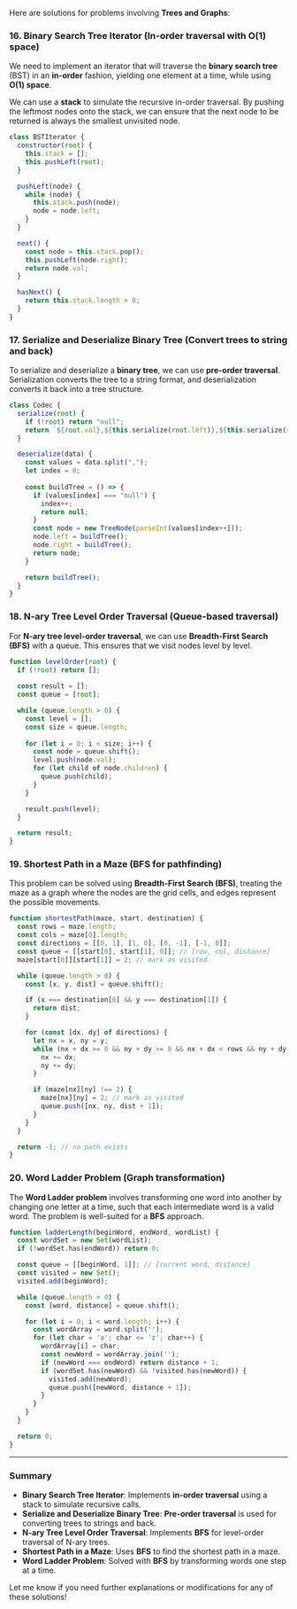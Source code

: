 Here are solutions for problems involving **Trees and Graphs**:

### 16. **Binary Search Tree Iterator (In-order traversal with O(1) space)**

We need to implement an iterator that will traverse the **binary search tree** (BST) in an **in-order** fashion, yielding one element at a time, while using **O(1) space**.

We can use a **stack** to simulate the recursive in-order traversal. By pushing the leftmost nodes onto the stack, we can ensure that the next node to be returned is always the smallest unvisited node.

```javascript
class BSTIterator {
  constructor(root) {
    this.stack = [];
    this.pushLeft(root);
  }

  pushLeft(node) {
    while (node) {
      this.stack.push(node);
      node = node.left;
    }
  }

  next() {
    const node = this.stack.pop();
    this.pushLeft(node.right);
    return node.val;
  }

  hasNext() {
    return this.stack.length > 0;
  }
}
```

### 17. **Serialize and Deserialize Binary Tree (Convert trees to string and back)**

To serialize and deserialize a **binary tree**, we can use **pre-order traversal**. Serialization converts the tree to a string format, and deserialization converts it back into a tree structure.

```javascript
class Codec {
  serialize(root) {
    if (!root) return "null";
    return `${root.val},${this.serialize(root.left)},${this.serialize(root.right)}`;
  }

  deserialize(data) {
    const values = data.split(",");
    let index = 0;
    
    const buildTree = () => {
      if (values[index] === "null") {
        index++;
        return null;
      }
      const node = new TreeNode(parseInt(values[index++]));
      node.left = buildTree();
      node.right = buildTree();
      return node;
    }

    return buildTree();
  }
}
```

### 18. **N-ary Tree Level Order Traversal (Queue-based traversal)**

For **N-ary tree level-order traversal**, we can use **Breadth-First Search (BFS)** with a queue. This ensures that we visit nodes level by level.

```javascript
function levelOrder(root) {
  if (!root) return [];
  
  const result = [];
  const queue = [root];

  while (queue.length > 0) {
    const level = [];
    const size = queue.length;
    
    for (let i = 0; i < size; i++) {
      const node = queue.shift();
      level.push(node.val);
      for (let child of node.children) {
        queue.push(child);
      }
    }

    result.push(level);
  }

  return result;
}
```

### 19. **Shortest Path in a Maze (BFS for pathfinding)**

This problem can be solved using **Breadth-First Search (BFS)**, treating the maze as a graph where the nodes are the grid cells, and edges represent the possible movements.

```javascript
function shortestPath(maze, start, destination) {
  const rows = maze.length;
  const cols = maze[0].length;
  const directions = [[0, 1], [1, 0], [0, -1], [-1, 0]];
  const queue = [[start[0], start[1], 0]]; // [row, col, distance]
  maze[start[0]][start[1]] = 2; // mark as visited

  while (queue.length > 0) {
    const [x, y, dist] = queue.shift();

    if (x === destination[0] && y === destination[1]) {
      return dist;
    }

    for (const [dx, dy] of directions) {
      let nx = x, ny = y;
      while (nx + dx >= 0 && ny + dy >= 0 && nx + dx < rows && ny + dy < cols && maze[nx + dx][ny + dy] !== 1) {
        nx += dx;
        ny += dy;
      }

      if (maze[nx][ny] !== 2) {
        maze[nx][ny] = 2; // mark as visited
        queue.push([nx, ny, dist + 1]);
      }
    }
  }

  return -1; // no path exists
}
```

### 20. **Word Ladder Problem (Graph transformation)**

The **Word Ladder problem** involves transforming one word into another by changing one letter at a time, such that each intermediate word is a valid word. The problem is well-suited for a **BFS** approach.

```javascript
function ladderLength(beginWord, endWord, wordList) {
  const wordSet = new Set(wordList);
  if (!wordSet.has(endWord)) return 0;

  const queue = [[beginWord, 1]]; // [current word, distance]
  const visited = new Set();
  visited.add(beginWord);

  while (queue.length > 0) {
    const [word, distance] = queue.shift();

    for (let i = 0; i < word.length; i++) {
      const wordArray = word.split('');
      for (let char = 'a'; char <= 'z'; char++) {
        wordArray[i] = char;
        const newWord = wordArray.join('');
        if (newWord === endWord) return distance + 1;
        if (wordSet.has(newWord) && !visited.has(newWord)) {
          visited.add(newWord);
          queue.push([newWord, distance + 1]);
        }
      }
    }
  }

  return 0;
}
```

---

### Summary

- **Binary Search Tree Iterator**: Implements **in-order traversal** using a stack to simulate recursive calls.
- **Serialize and Deserialize Binary Tree**: **Pre-order traversal** is used for converting trees to strings and back.
- **N-ary Tree Level Order Traversal**: Implements **BFS** for level-order traversal of N-ary trees.
- **Shortest Path in a Maze**: Uses **BFS** to find the shortest path in a maze.
- **Word Ladder Problem**: Solved with **BFS** by transforming words one step at a time.

Let me know if you need further explanations or modifications for any of these solutions!